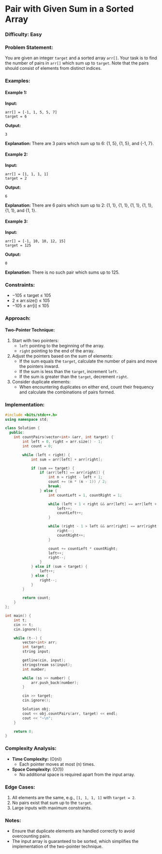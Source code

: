 # Pair with Given Sum in a Sorted Array

### Difficulty: Easy

### Problem Statement:
You are given an integer `target` and a sorted array `arr[]`. Your task is to find the number of pairs in `arr[]` which sum up to `target`. Note that the pairs should consist of elements from distinct indices.

### Examples:

#### Example 1:
**Input:**
```plaintext
arr[] = [-1, 1, 5, 5, 7]
target = 6
```
**Output:**
```plaintext
3
```
**Explanation:**
There are 3 pairs which sum up to 6: {1, 5}, {1, 5}, and {-1, 7}.

#### Example 2:
**Input:**
```plaintext
arr[] = [1, 1, 1, 1]
target = 2
```
**Output:**
```plaintext
6
```
**Explanation:**
There are 6 pairs which sum up to 2: {1, 1}, {1, 1}, {1, 1}, {1, 1}, {1, 1}, and {1, 1}.

#### Example 3:
**Input:**
```plaintext
arr[] = [-1, 10, 10, 12, 15]
target = 125
```
**Output:**
```plaintext
0
```
**Explanation:**
There is no such pair which sums up to 125.

### Constraints:
- −105 ≤ target ≤ 105
-  2 ≤ arr.size() ≤ 105
- −105 ≤ arr[i] ≤ 105

### Approach:

#### **Two-Pointer Technique**:
1. Start with two pointers:
   - `left` pointing to the beginning of the array.
   - `right` pointing to the end of the array.
2. Adjust the pointers based on the sum of elements:
   - If the sum equals the `target`, calculate the number of pairs and move the pointers inward.
   - If the sum is less than the `target`, increment `left`.
   - If the sum is greater than the `target`, decrement `right`.
3. Consider duplicate elements:
   - When encountering duplicates on either end, count their frequency and calculate the combinations of pairs formed.

### Implementation:
```cpp
#include <bits/stdc++.h>
using namespace std;

class Solution {
  public:
    int countPairs(vector<int> &arr, int target) {
        int left = 0, right = arr.size() - 1;
        int count = 0;

        while (left < right) {
            int sum = arr[left] + arr[right];

            if (sum == target) {
                if (arr[left] == arr[right]) {
                    int n = right - left + 1;
                    count += (n * (n - 1)) / 2;
                    break;
                } else {
                    int countLeft = 1, countRight = 1;

                    while (left + 1 < right && arr[left] == arr[left + 1]) {
                        left++;
                        countLeft++;
                    }

                    while (right - 1 > left && arr[right] == arr[right - 1]) {
                        right--;
                        countRight++;
                    }

                    count += countLeft * countRight;
                    left++;
                    right--;
                }
            } else if (sum < target) {
                left++;
            } else {
                right--;
            }
        }

        return count;
    }
};

int main() {
    int t;
    cin >> t;
    cin.ignore();

    while (t--) {
        vector<int> arr;
        int target;
        string input;

        getline(cin, input);
        stringstream ss(input);
        int number;

        while (ss >> number) {
            arr.push_back(number);
        }

        cin >> target;
        cin.ignore();

        Solution obj;
        cout << obj.countPairs(arr, target) << endl;
        cout << "~\n";
    }

    return 0;
}
```

### Complexity Analysis:
- **Time Complexity:** \(O(n)\)
  - Each pointer moves at most \(n\) times.
- **Space Complexity:** \(O(1)\)
  - No additional space is required apart from the input array.

### Edge Cases:
1. All elements are the same, e.g., `[1, 1, 1, 1]` with `target = 2`.
2. No pairs exist that sum up to the `target`.
3. Large inputs with maximum constraints.

### Notes:
- Ensure that duplicate elements are handled correctly to avoid overcounting pairs.
- The input array is guaranteed to be sorted, which simplifies the implementation of the two-pointer technique.
